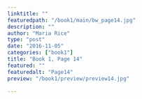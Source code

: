```yaml
---
linktitle: ""
featuredpath: "/book1/main/bw_page14.jpg"
description: ""
author: "Maria Rice"
type: "post"
date: "2016-11-05"
categories: ["book1"]
title: "Book 1, Page 14"
featured: ""
featuredalt: "Page14"
preview: "/book1/preview/preview14.jpg"

---
```

